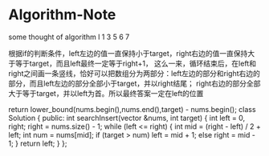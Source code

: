 # Algorithm-Note
some thought of algorithm 
l
1 3 5 6  7
 
根据if的判断条件，left左边的值一直保持小于target，right右边的值一直保持大于等于target，而且left最终一定等于right+1，
这么一来，循环结束后，在left和right之间画一条竖线，恰好可以把数组分为两部分：left左边的部分和right右边的部分，而且left左边的部分全部小于target，并以right结尾；
right右边的部分全部大于等于target，并以left为首。所以最终答案一定在left的位置

return lower_bound(nums.begin(),nums.end(),target) - nums.begin();
class Solution {
public:
    int searchInsert(vector<int> &nums, int target) 
    {
        int left = 0, right;
        right = nums.size() - 1;
        while (left <= right)
        {
            int mid = (right - left) / 2 + left;
            int num = nums[mid];
            if (target > num)
                left = mid + 1;
            else
                right = mid - 1;
        }
        return left;
    }
};
